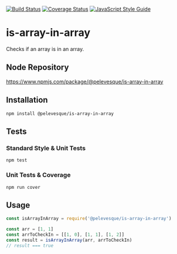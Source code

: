 [![Build Status](https://travis-ci.org/pelevesque/is-array-in-array.svg?branch=master)](https://travis-ci.org/pelevesque/is-array-in-array)
[![Coverage Status](https://coveralls.io/repos/github/pelevesque/is-array-in-array/badge.svg?branch=master)](https://coveralls.io/github/pelevesque/is-array-in-array?branch=master)
[![JavaScript Style Guide](https://img.shields.io/badge/code_style-standard-brightgreen.svg)](https://standardjs.com)

# is-array-in-array

Checks if an array is in an array.

## Node Repository

https://www.npmjs.com/package/@pelevesque/is-array-in-array

## Installation

`npm install @pelevesque/is-array-in-array`

## Tests

### Standard Style & Unit Tests

`npm test`

### Unit Tests & Coverage

`npm run cover`

## Usage

```js
const isArrayInArray = require('@pelevesque/is-array-in-array')
```

```js
const arr = [1, 1]
const arrToCheckIn = [[1, 0], [1, 1], [1, 2]]
const result = isArrayInArray(arr, arrToCheckIn)
// result === true
```
